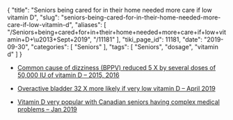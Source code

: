 {
    "title": "Seniors being cared for in their home needed more care if low vitamin D",
    "slug": "seniors-being-cared-for-in-their-home-needed-more-care-if-low-vitamin-d",
    "aliases": [
        "/Seniors+being+cared+for+in+their+home+needed+more+care+if+low+vitamin+D+\u2013+Sept+2019",
        "/11181"
    ],
    "tiki_page_id": 11181,
    "date": "2019-09-30",
    "categories": [
        "Seniors"
    ],
    "tags": [
        "Seniors",
        "dosage",
        "vitamin d"
    ]
}


* [Common cause of dizziness (BPPV) reduced 5 X by several doses of 50,000 IU of vitamin D – 2015, 2016](/posts/common-cause-of-dizziness-bppv-reduced-5-x-by-several-doses-of-50000-iu-of-vitamin-d-2015-2016)

* [Overactive bladder 32 X more likely if very low vitamin D – April 2019](/posts/overactive-bladder-32-x-more-likely-if-very-low-vitamin-d)

* [Vitamin D very popular with Canadian seniors having complex medical problems – Jan 2019](/posts/vitamin-d-very-popular-with-canadian-seniors-having-complex-medical-problems)